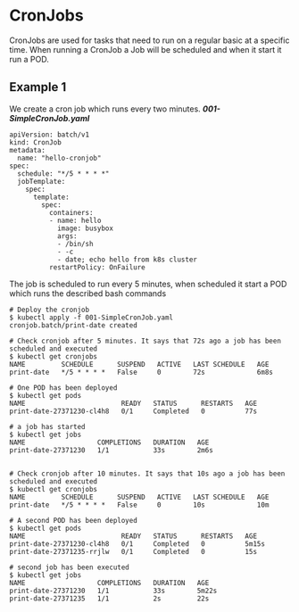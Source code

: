 # CronJobs
CronJobs are used for tasks that need to run on a regular basic at a specific time.
When running a CronJob a Job will be scheduled and when it start it run a POD.
## Example 1
We create a cron job which runs every two minutes.
***001-SimpleCronJob.yaml***
```
apiVersion: batch/v1
kind: CronJob
metadata:
  name: "hello-cronjob"
spec:
  schedule: "*/5 * * * *"
  jobTemplate:
    spec:
      template:
        spec:
          containers:
          - name: hello
            image: busybox
            args:
            - /bin/sh
            - -c
            - date; echo hello from k8s cluster
          restartPolicy: OnFailure
```
The job is scheduled to run every 5 minutes, when scheduled it start a POD which runs the described bash commands
```
# Deploy the cronjob
$ kubectl apply -f 001-SimpleCronJob.yaml
cronjob.batch/print-date created

# Check cronjob after 5 minutes. It says that 72s ago a job has been scheduled and executed
$ kubectl get cronjobs
NAME         SCHEDULE      SUSPEND   ACTIVE   LAST SCHEDULE   AGE
print-date   */5 * * * *   False     0        72s             6m8s

# One POD has been deployed
$ kubectl get pods
NAME                        READY   STATUS      RESTARTS   AGE
print-date-27371230-cl4h8   0/1     Completed   0          77s

# a job has started
$ kubectl get jobs
NAME                  COMPLETIONS   DURATION   AGE
print-date-27371230   1/1           33s        2m6s


# Check cronjob after 10 minutes. It says that 10s ago a job has been scheduled and executed
$ kubectl get cronjobs
NAME         SCHEDULE      SUSPEND   ACTIVE   LAST SCHEDULE   AGE
print-date   */5 * * * *   False     0        10s             10m

# A second POD has been deployed
$ kubectl get pods
NAME                        READY   STATUS      RESTARTS   AGE
print-date-27371230-cl4h8   0/1     Completed   0          5m15s
print-date-27371235-rrjlw   0/1     Completed   0          15s

# second job has been executed
$ kubectl get jobs
NAME                  COMPLETIONS   DURATION   AGE
print-date-27371230   1/1           33s        5m22s
print-date-27371235   1/1           2s         22s
```
